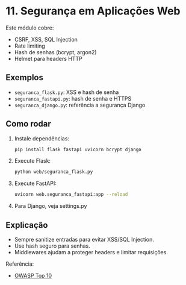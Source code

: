 # 11. Segurança em Aplicações Web

Este módulo cobre:
- CSRF, XSS, SQL Injection
- Rate limiting
- Hash de senhas (bcrypt, argon2)
- Helmet para headers HTTP

## Exemplos
- `seguranca_flask.py`: XSS e hash de senha
- `seguranca_fastapi.py`: hash de senha e HTTPS
- `seguranca_django.py`: referência a segurança Django

## Como rodar
1. Instale dependências:
   ```bash
   pip install flask fastapi uvicorn bcrypt django
   ```
2. Execute Flask:
   ```bash
   python web/seguranca_flask.py
   ```
3. Execute FastAPI:
   ```bash
   uvicorn web.seguranca_fastapi:app --reload
   ```
4. Para Django, veja settings.py

## Explicação
- Sempre sanitize entradas para evitar XSS/SQL Injection.
- Use hash seguro para senhas.
- Middlewares ajudam a proteger headers e limitar requisições.

Referência:
- [OWASP Top 10](https://owasp.org/Top10/)
